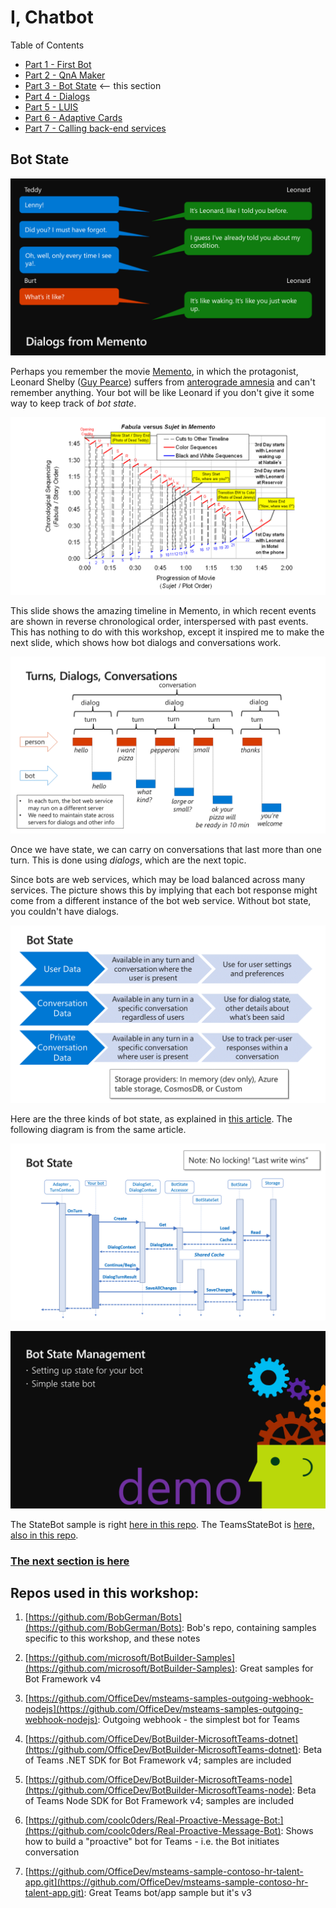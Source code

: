 # I, Chatbot

Table of Contents

* [Part 1 - First Bot](01-FirstBot.md)
* [Part 2 - QnA Maker](02-QnAMaker.md)
* [Part 3 - Bot State](03-State.md) <-- this section
* [Part 4 - Dialogs](04-Dialogs.md)
* [Part 5 - LUIS](05-LUIS.md)
* [Part 6 - Adaptive Cards](06-AdaptiveCards.md)
* [Part 7 - Calling back-end services](07-CallingServices.md)

## Bot State

![Slide](./Slides/Slide24.PNG)

Perhaps you remember the movie [Memento](https://en.wikipedia.org/wiki/Memento_(film)), in which the protagonist, Leonard Shelby
([Guy Pearce](https://en.wikipedia.org/wiki/Guy_Pearce)) suffers from [anterograde amnesia](https://en.wikipedia.org/wiki/Anterograde_amnesia) and can't remember anything. Your bot will be like Leonard if you don't give it some way to keep track of _bot state_.

![Slide](./Slides/Slide25.PNG)

This slide shows the amazing timeline in Memento, in which recent events are shown in reverse chronological order, interspersed with past events. This has nothing to do with this workshop, except it inspired me to make the next slide, which shows how bot dialogs and conversations work.

![Slide](./Slides/Slide26.PNG)

Once we have state, we can carry on conversations that last more than one turn. This is done using _dialogs_, which are the next topic.

Since bots are web services, which may be load balanced across many services. The picture shows this by implying that each bot response might come from a different instance of the bot web service. Without bot state, you couldn't have dialogs. 

![Slide](./Slides/Slide27.PNG)

Here are the three kinds of bot state, as explained in [this article](https://docs.microsoft.com/en-us/azure/bot-service/bot-builder-concept-state). The following diagram is from the same article.

![Slide](./Slides/Slide28.PNG)

![Slide](./Slides/Slide29.PNG)

The StateBot sample is right [here in this repo](../StateBot).
The TeamsStateBot is [here, also in this repo](../TeamsStateBot).

### [The next section is here](04-Dialogs.md)

## Repos used in this workshop:

1. [https://github.com/BobGerman/Bots](https://github.com/BobGerman/Bots): Bob's repo, containing samples specific to this workshop, and these notes

1. [https://github.com/microsoft/BotBuilder-Samples](https://github.com/microsoft/BotBuilder-Samples): Great samples for Bot Framework v4

1. [https://github.com/OfficeDev/msteams-samples-outgoing-webhook-nodejs](https://github.com/OfficeDev/msteams-samples-outgoing-webhook-nodejs): Outgoing webhook - the simplest bot for Teams

1. [https://github.com/OfficeDev/BotBuilder-MicrosoftTeams-dotnet](https://github.com/OfficeDev/BotBuilder-MicrosoftTeams-dotnet): Beta of Teams .NET SDK for Bot Framework v4; samples are included

1. [https://github.com/OfficeDev/BotBuilder-MicrosoftTeams-node](https://github.com/OfficeDev/BotBuilder-MicrosoftTeams-node): Beta of Teams Node SDK for Bot Framework v4; samples are included

1. [https://github.com/coolc0ders/Real-Proactive-Message-Bot:](https://github.com/coolc0ders/Real-Proactive-Message-Bot): Shows how to build a "proactive" bot for Teams - i.e. the Bot initiates conversation

1. [https://github.com/OfficeDev/msteams-sample-contoso-hr-talent-app.git](https://github.com/OfficeDev/msteams-sample-contoso-hr-talent-app.git): Great Teams bot/app sample but it's v3

